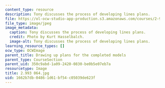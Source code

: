 ```yaml
---
content_type: resource
description: Tony discusses the process of developing lines plans.
file: https://ol-ocw-studio-app-production.s3.amazonaws.com/courses/2-993-special-topics-in-mechanical-engineering-the-art-and-science-of-boat-design-january-iap-2007/1662b7db04861d61bf54c05039de623f_2993064.jpg
file_type: image/jpeg
image_metadata:
  caption: Tony discusses the process of developing lines plans.
  credit: Photo by Kurt Hasselbalch.
  image-alt: Tony discusses the process of developing lines plans.
learning_resource_types: []
ocw_type: OCWImage
parent_title: Drawing up plans for the completed models
parent_type: CourseSection
parent_uid: 350c9abd-1a09-2420-0830-be0b5e07eb7a
resourcetype: Image
title: 2.993 064.jpg
uid: 1662b7db-0486-1d61-bf54-c05039de623f
---
```

